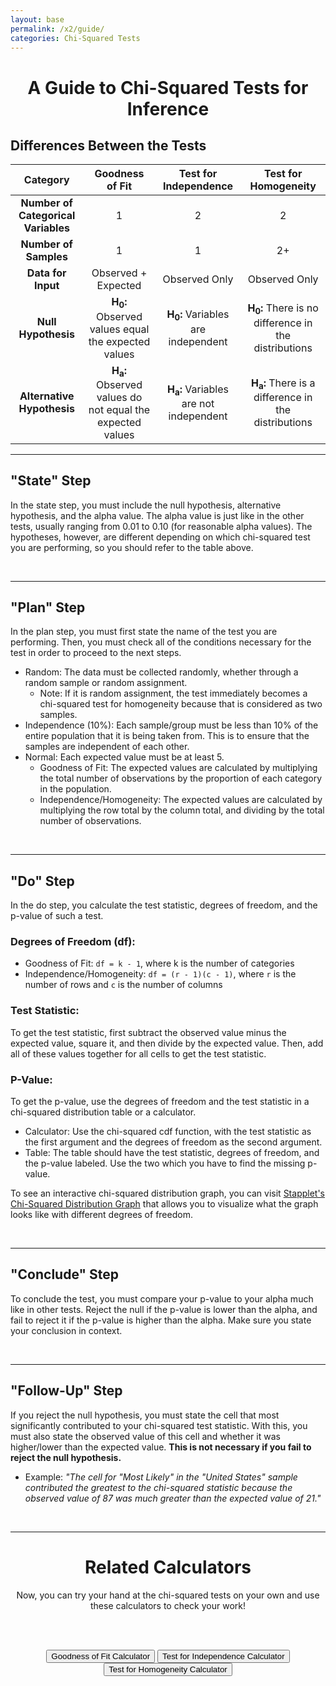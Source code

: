 ```yaml
---
layout: base
permalink: /x2/guide/
categories: Chi-Squared Tests
---
```


<head>
    <script type="text/javascript" id="MathJax-script" src="https://cdn.jsdelivr.net/npm/mathjax@3/es5/tex-mml-chtml.js"></script>
    <script type="text/javascript" id="jstat" src="https://cdn.jsdelivr.net/npm/jstat@latest/dist/jstat.min.js"></script>
    <script src="https://code.jquery.com/jquery-3.6.0.min.js"></script>
</head>



<center>

<h1> A Guide to Chi-Squared Tests for Inference </h1>

</center>

## Differences Between the Tests

| Category | Goodness of Fit | Test for Independence | Test for Homogeneity |
|:---------------:|:---------------:|:---------------------:|:--------------------:|
| **Number of Categorical Variables** | 1 | 2 | 2 |
| **Number of Samples** | 1 | 1 | 2+ |
| **Data for Input** | Observed + Expected | Observed Only | Observed Only |
| **Null Hypothesis** | **H<sub>0</sub>:** Observed values equal the expected values | **H<sub>0</sub>:** Variables are independent | **H<sub>0</sub>:** There is no difference in the distributions |
| **Alternative Hypothesis** | **H<sub>a</sub>:** Observed values do not equal the expected values | **H<sub>a</sub>:** Variables are not independent | **H<sub>a</sub>:** There is a difference in the distributions |

<hr>

## "State" Step

In the state step, you must include the null hypothesis, alternative hypothesis, and the alpha value. The alpha value is just like in the other tests, usually ranging from 0.01 to 0.10 (for reasonable alpha values). The hypotheses, however, are different depending on which chi-squared test you are performing, so you should refer to the table above.

<br>
<hr>

## "Plan" Step

In the plan step, you must first state the name of the test you are performing. Then, you must check all of the conditions necessary for the test in order to proceed to the next steps.

- Random: The data must be collected randomly, whether through a random sample or random assignment. 
    - Note: If it is random assignment, the test immediately becomes a chi-squared test for homogeneity because that is considered as two samples.
- Independence (10%): Each sample/group must be less than 10% of the entire population that it is being taken from. This is to ensure that the samples are independent of each other.
- Normal: Each expected value must be at least 5. 
    - Goodness of Fit: The expected values are calculated by multiplying the total number of observations by the proportion of each category in the population. 
    - Independence/Homogeneity: The expected values are calculated by multiplying the row total by the column total, and dividing by the total number of observations.

<br>
<hr>

## "Do" Step

In the do step, you calculate the test statistic, degrees of freedom, and the p-value of such a test.

### Degrees of Freedom (df):
- Goodness of Fit: `df = k - 1`, where k is the number of categories
- Independence/Homogeneity: `df = (r - 1)(c - 1)`, where `r` is the number of rows and `c` is the number of columns

### Test Statistic:

To get the test statistic, first subtract the observed value minus the expected value, square it, and then divide by the expected value. Then, add all of these values together for all cells to get the test statistic.

<div id="testStatistic"></div>
<script>
    document.getElementById("testStatistic").style.fontSize = "x-large";
    var formula = "$$\\chi^2 = \\sum \\frac{(O - E)^2}{E}$$";
    document.getElementById("testStatistic").innerHTML = formula;
    // typeset formula to test statistic element
    MathJax.typesetPromise([document.getElementById("testStatistic")], formula).then(function () {}).catch(function (err) {});
</script>

### P-Value:

To get the p-value, use the degrees of freedom and the test statistic in a chi-squared distribution table or a calculator.
- Calculator: Use the chi-squared cdf function, with the test statistic as the first argument and the degrees of freedom as the second argument.
- Table: The table should have the test statistic, degrees of freedom, and the p-value labeled. Use the two which you have to find the missing p-value.

To see an interactive chi-squared distribution graph, you can visit [Stapplet's Chi-Squared Distribution Graph](https://stapplet.com/x2dist.html) that allows you to visualize what the graph looks like with different degrees of freedom.

<!-- Embed Stapplet Page - Not implemented right now
<iframe src="https://stapplet.com/x2dist.html" style="background-color: white; width: 800px; height: 500px">

-->

<br>
<hr>

## "Conclude" Step

To conclude the test, you must compare your p-value to your alpha much like in other tests. Reject the null if the p-value is lower than the alpha, and fail to reject it if the p-value is higher than the alpha. Make sure you state your conclusion in context.

<br>
<hr>

## "Follow-Up" Step

If you reject the null hypothesis, you must state the cell that most significantly contributed to your chi-squared test statistic. With this, you must also state the observed value of this cell and whether it was higher/lower than the expected value. **This is not necessary if you fail to reject the null hypothesis.**
- Example: <i>"The cell for "Most Likely" in the "United States" sample contributed the greatest to the chi-squared statistic because the observed value of 87 was much greater than the expected value of 21." </i>

<br>
<hr>

<center>

<h1> Related Calculators</h1>

Now, you can try your hand at the chi-squared tests on your own and use these calculators to check your work!

<br/><br/>

</center>

<center>
<button class="button" onclick="window.location.href='{{baseurl}}/x2/gof/'" title="Calculator for Chi-Squared Goodness of Fit Test">Goodness of Fit Calculator</button>
<button class="button" onclick="window.location.href='{{baseurl}}/x2/2-way/'" title="Calculator for Chi-Squared Two-Way Tests">Test for Independence Calculator</button>
<button class="button" onclick="window.location.href='{{baseurl}}/x2/2-way/'" title="Calculator for Chi-Squared Two-Way Tests">Test for Homogeneity Calculator</button>
</center>
